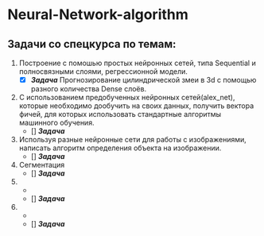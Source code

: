 # Neural-Network-algorithm
## Задачи со спецкурса по темам:
1. Построение с помошью простых нейронных сетей, типа Sequential и полносвязными слоями, регрессионной модели.
   - [X] ***Задача*** Прогнозирование цилиндрической змеи в 3d с помощью разного количества Dense слоёв.
2. С использованием предобученных нейронных сетей(alex_net), которые необходимо дообучить на своих данных, получить вектора фичей, для которых использовать стандартные алгоритмы машинного обучения.
   - [] ***Задача***
3. Используя разные нейронные сети для работы с изображениями, написать алгоритм определения объекта на изображении. 
   - [] ***Задача***
4. Сегментация
   - [] ***Задача***
5. -
   - [] ***Задача***
6. -
   - [] ***Задача***
